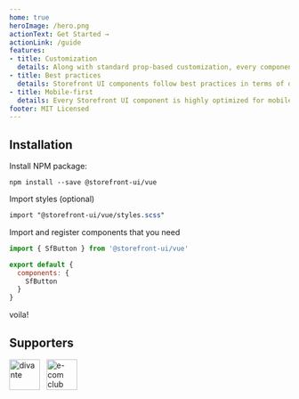 ```yaml
---
home: true
heroImage: /hero.png
actionText: Get Started →
actionLink: /guide
features:
- title: Customization
  details: Along with standard prop-based customization, every component has a set of slots that let you replace any part of it with your own images, icons or even custom HTML markup.
- title: Best practices
  details: Storefront UI components follow best practices in terms of design and code. Every component is based on the Google Retail UX Playbook and is accessibility-friendly. You’re importing ONLY what you need, and in a raw format which means you can benefit from all build-time optimizations like tree shaking or grouping common chunks.
- title: Mobile-first
  details: Every Storefront UI component is highly optimized for mobile user experience and in many cases behaves completely different on desktop and mobile. Select list becomes full-screen drop-down, tabs are becoming accordion etc.
footer: MIT Licensed
---
```


## Installation

Install NPM package:
```
npm install --save @storefront-ui/vue
```
Import styles (optional)
```scss
import "@storefront-ui/vue/styles.scss"
```
Import and register components that you need
```js
import { SfButton } from '@storefront-ui/vue'

export default {
  components: {
    SfButton
  }
}
```
voila!

## Supporters
<a href="https://divante.co"><img src="https://raw.githubusercontent.com/DivanteLtd/storefront-ui/master/packages/vue/docs/assets/logo-divante.svg" alt="divante" height="55px"></a>&nbsp;&nbsp;
<a href="https://developers.e-com.plus/"><img src="https://developers.e-com.plus/src/assets/img/logo-dark.png" alt="e-com club" height="55px"></a>

